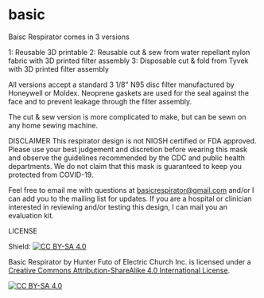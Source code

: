 # basic
Baisc Respirator comes in 3 versions 

1: Reusable 3D printable
2: Reusable cut & sew from water repellant nylon fabric with 3D printed filter assembly
3: Disposable cut & fold from Tyvek with 3D printed filter assembly

All versions accept a standard 3 1/8" N95 disc filter manufactured by Honeywell or Moldex. Neoprene gaskets are used for the seal against the face and to prevent leakage through the filter assembly. 

The cut & sew version is more complicated to make, but can be sewn on any home sewing machine. 

DISCLAIMER
This respirator design is not NIOSH certified or FDA approved. Please use your best judgement and discretion before wearing this mask and observe the guidelines recommended by the CDC and public health departments. We do not claim that this mask is guaranteed to keep you protected from COVID-19.

Feel free to email me with questions at basicrespirator@gmail.com and/or I can add you to the mailing list for updates. If you are a hospital or clinician interested in reviewing and/or testing this design, I can mail you an evaluation kit.


LICENSE

Shield: [![CC BY-SA 4.0][cc-by-sa-shield]][cc-by-sa]

Basic Respirator by Hunter Futo of Electric Church Inc. is licensed under a [Creative Commons Attribution-ShareAlike 4.0 International License][cc-by-sa].

[![CC BY-SA 4.0][cc-by-sa-image]][cc-by-sa]

[cc-by-sa]: http://creativecommons.org/licenses/by-sa/4.0/
[cc-by-sa-image]: https://licensebuttons.net/l/by-sa/4.0/88x31.png
[cc-by-sa-shield]: https://img.shields.io/badge/License-CC%20BY--SA%204.0-lightgrey.svg
